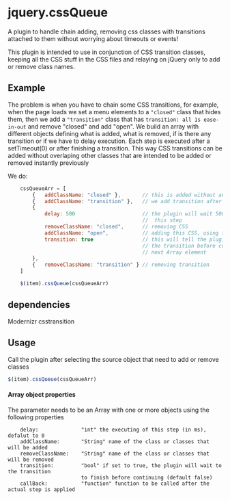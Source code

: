 jquery.cssQueue
===============

A plugin to handle chain adding, removing css classes with transitions attached to them without worrying about timeouts or events!

This plugin is intended to use in conjunction of CSS transition classes, keeping all the CSS stuff in the CSS files and relaying on jQuery only to add or remove class names. 

Example
-------

The problem is when you have to chain some CSS transitions, for example, when the page loads we set a menu elements to a ```"closed"``` class that hides them, then we add a ```"transition"``` class that has ```transition: all 1s ease-in-out``` and remove "closed" and add "open". We build an array with different objects defining what is added, what is removed, if is there any transition or if we have to delay execution. Each step is executed after a setTimeout(0) or after finishing a transition. This way CSS transitions can be added without overlaping other classes that are intended to be added or removed instantly previously

We do: 
``` javascript 
	cssQueueArr = [
		{	addClassName: "closed" }, 		// this is added without any transition
		{	addClassName: "transition" }, 	// we add transition after this point 
		{
			delay: 500						// the plugin will wait 500ms before executing 
											//  this step
			removeClassName: "closed",		// removing CSS
			addClassName: "open",			// adding this CSS, using tranistion
			transition: true				// this will tell the plugin to wait to finish 
											// the transition before continuing to 
											// next Array element
		}, 
		{	removeClassName: "transition" } // removing transition
	]

	$(item).cssQueue(cssQueueArr)
```


## dependencies

Modernizr csstransition


Usage
-----
Call the plugin after selecting the source object that need to add or remove classes

``` javascript
$(item).cssQueue(cssQueueArr)
```

#### Array object properties
The parameter needs to be an Array with one or more objects using the following properties

```
	delay:				"int" the executing of this step (in ms), defalut to 0
	addClassName:		"String" name of the class or classes that will be added 
	removeClassName:	"String" name of the class or classes that will be removed
	transition: 		"bool" if set to true, the plugin will wait to the transition 
						to finish before continuing (default false)
	callBack:			"function" function to be called after the actual step is applied
```


